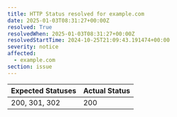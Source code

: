 ```yaml
---
title: HTTP Status resolved for example.com
date: 2025-01-03T08:31:27+00:00Z
resolved: True
resolvedWhen: 2025-01-03T08:31:27+00:00Z
resolvedStartTime: 2024-10-25T21:09:43.191474+00:00
severity: notice
affected:
  - example.com
section: issue
---
```


| Expected Statuses | Actual Status  |
|-------------------|----------------|
| 200, 301, 302 | 200 |
